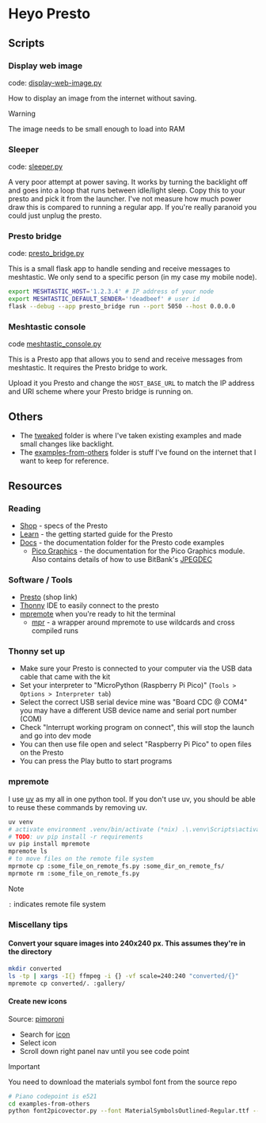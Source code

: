 # Heyo Presto

## Scripts

### Display web image

code: [display-web-image.py](./display-web-image.py)

How to display an image from the internet without saving.

> [!WARNING]
> The image needs to be small enough to load into RAM

### Sleeper

code: [sleeper.py](./sleeper.py)

A very poor attempt at power saving. It works by turning the backlight off and goes into a loop that runs between idle/light sleep. Copy this to your presto and pick it from the launcher. I've not measure how much power draw this is compared to running a regular app. If you're really paranoid you could just unplug the presto.

### Presto bridge

code: [presto_bridge.py](./presto_bridge.py)

This is a small flask app to handle sending and receive messages to meshtastic.
We only send to a specific person (in my case my mobile node).

```sh
export MESHTASTIC_HOST='1.2.3.4' # IP address of your node
export MESHTASTIC_DEFAULT_SENDER='!deadbeef' # user id
flask --debug --app presto_bridge run --port 5050 --host 0.0.0.0                                                
```

### Meshtastic console

code [meshtastic_console.py](./meshtastic_console.py)

This is a Presto app that allows you to send and receive messages from 
meshtastic. It requires the Presto bridge to work.

Upload it you Presto and change the `HOST_BASE_URL` to match the IP address 
and URI scheme where your Presto bridge is running on.

## Others

- The [tweaked](./tweaked/) folder is where I've taken existing examples and made small changes like backlight.
- The [examples-from-others](./examples-from-others/) folder is stuff I've found on the internet that I want to keep for reference.

## Resources

### Reading

- [Shop](https://shop.pimoroni.com/products/presto?variant=54894104019323) - specs of the Presto
- [Learn](https://learn.pimoroni.com/article/getting-started-with-presto#writing-your-own-code) - the getting started guide for the Presto
- [Docs](https://github.com/pimoroni/presto/tree/main/docs) - the documentation folder for the Presto code examples
  - [Pico Graphics](https://github.com/pimoroni/pimoroni-pico/blob/main/micropython/modules/picographics/README.md) - the documentation for the Pico Graphics module. Also contains details of how to use BitBank's [JPEGDEC](https://github.com/bitbank2/JPEGDEC)

### Software / Tools

- [Presto](https://shop.pimoroni.com/products/presto?variant=54894104019323) (shop link)
- [Thonny](https://thonny.org/) IDE to easily connect to the presto
- [mpremote](https://docs.micropython.org/en/latest/reference/mpremote.html) when you're ready to hit the terminal
  - [mpr](https://github.com/bulletmark/mpr) - a wrapper around mpremote to use wildcards and cross compiled runs
  
### Thonny set up

- Make sure your Presto is connected to your computer via the USB data cable that came with the kit
- Set your interpreter to "MicroPython (Raspberry Pi Pico)" (`Tools > Options > Interpreter tab`)
- Select the correct USB serial device mine was "Board CDC @ COM4" you may have a different USB device name and serial port number (COM)
- Check "Interrupt working program on connect", this will stop the launch and go into dev mode
- You can then use file open and select "Raspberry Pi Pico" to open files on the Presto
- You can press the Play butto to start programs

### mpremote

I use [uv](https://docs.astral.sh/uv/) as my all in one python tool. If you don't use uv, you should be able to reuse these commands by removing uv.

```sh
uv venv
# activate environment .venv/bin/activate (*nix) .\.venv\Scripts\activate
# TODO: uv pip install -r requirements
uv pip install mpremote
mpremote ls
# to move files on the remote file system
mprmote cp :some_file_on_remote_fs.py :some_dir_on_remote_fs/
mprmote rm :some_file_on_remote_fs.py
```

> [!Note]
> `:` indicates remote file system

### Miscellany tips

#### Convert your square images into 240x240 px. This assumes they're in the directory

```sh
mkdir converted
ls -tp | xargs -I{} ffmpeg -i {} -vf scale=240:240 "converted/{}"
mpremote cp converted/. :gallery/
```

#### Create new icons

Source: [pimoroni](https://learn.pimoroni.com/article/getting-started-with-presto#adding-your-own-examples-to-the-launcher)

- Search for [icon](https://fonts.google.com/icons?selected=Material+Symbols+Outlined:piano:FILL@0;wght@400;GRAD@0;opsz@24&icon.query=piano&icon.size=24&icon.color=%23e3e3e3)
- Select icon
- Scroll down right panel nav until you see code point

> [!Important]
> You need to download the materials symbol font from the source repo

```sh
# Piano codepoint is e521
cd examples-from-others
python font2picovector.py --font MaterialSymbolsOutlined-Regular.ttf --size 40x40 e521
```

